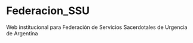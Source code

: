 # Federacion_SSU
Web institucional para Federación de Servicios Sacerdotales de Urgencia de Argentina
